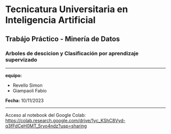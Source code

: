 # Tecnicatura Universitaria en Inteligencia Artificial
## Trabájo Práctico - Minería de Datos
### Arboles de descicion y Clasificación por aprendizaje supervizado

---

**equipo:**
- Revello Simon
- Giampaoli Fabio

**Fecha:** 10/11/2023

---

Acceso al notebook del Google Colab: https://colab.research.google.com/drive/1yc_KShC8Vyd-q3fFdCeH0MT_5ryo4ndz?usp=sharing
